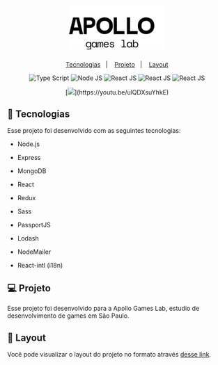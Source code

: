 <h1 align="center">
        <img alt="Apollo" title="Apollo" src=".github/apollo_logo_ext_white.svg" width="220px" />
</h1>
<p align="center">
  <a href="#-tecnologias">Tecnologias</a>&nbsp;&nbsp;&nbsp;|&nbsp;&nbsp;&nbsp;
  <a href="#-projeto">Projeto</a>&nbsp;&nbsp;&nbsp;|&nbsp;&nbsp;&nbsp;
  <a href="#-layout">Layout</a>
</p>
<p align="center">
    <img src="https://img.shields.io/badge/-TypeScript-007acc?style=for-the-badge&logo=TypeScript&logoColor=white" alt="Type Script" />
 <img src="https://img.shields.io/badge/-NodeJS-80bd01?style=for-the-badge&logo=node.js&logoColor=white" alt="Node JS" />
  <img src="https://img.shields.io/badge/-React-61DAFB?style=for-the-badge&logo=react&logoColor=white" alt="React JS" />
     <img src="https://img.shields.io/badge/-Redux-764ABC?style=for-the-badge&logo=redux&logoColor=white" alt="React JS" />
    <img src="https://img.shields.io/badge/-Sass-CC6699?style=for-the-badge&logo=sass&logoColor=white" alt="React JS" />
</p>

<div align="center">
[<img src="https://i9.ytimg.com/vi_webp/ulQDXsuYhkE/mqdefault.webp?sqp=CMCIh_oF&rs=AOn4CLBNXuGOEqWPDzJcFQ9Z2CAtEbwjRw" width="50%">](https://youtu.be/ulQDXsuYhkE)
</div>

## 🚀 Tecnologias

Esse projeto foi desenvolvido com as seguintes tecnologias:

- Node.js

- Express

- MongoDB

- React

- Redux

- Sass

- PassportJS

- Lodash

- NodeMailer

- React-intl (i18n)

## 💻 Projeto

Esse projeto foi desenvolvido para a Apollo Games Lab, estudio de desenvolvimento de games em São Paulo.

## 🔖 Layout

Você pode visualizar o layout do projeto no formato através [desse link](https://www.figma.com/file/CAFfSMQfvYrFpAzaV2jneu/ApolloLabs?node-id=159%3A0).
